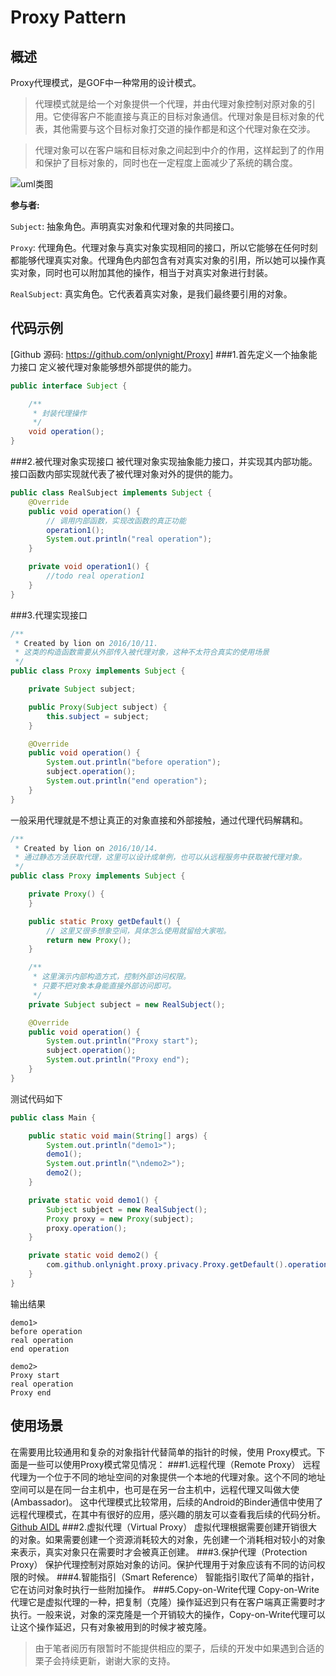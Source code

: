 Proxy Pattern
=============

概述
----
Proxy代理模式，是GOF中一种常用的设计模式。

>代理模式就是给一个对象提供一个代理，并由代理对象控制对原对象的引用。它使得客户不能直接与真正的目标对象通信。代理对象是目标对象的代表，其他需要与这个目标对象打交道的操作都是和这个代理对象在交涉。

>代理对象可以在客户端和目标对象之间起到中介的作用，这样起到了的作用和保护了目标对象的，同时也在一定程度上面减少了系统的耦合度。

![uml类图](https://github.com/onlynight/Proxy/blob/master/images/uml.png)

**参与者:**

```Subject```: 抽象角色。声明真实对象和代理对象的共同接口。

```Proxy```: 代理角色。代理对象与真实对象实现相同的接口，所以它能够在任何时刻都能够代理真实对象。代理角色内部包含有对真实对象的引用，所以她可以操作真实对象，同时也可以附加其他的操作，相当于对真实对象进行封装。

```RealSubject```: 真实角色。它代表着真实对象，是我们最终要引用的对象。

代码示例
-------
[Github 源码: https://github.com/onlynight/Proxy]
###1.首先定义一个抽象能力接口
定义被代理对象能够想外部提供的能力。

```java
public interface Subject {

    /**
     * 封装代理操作
     */
    void operation();
}
```

###2.被代理对象实现接口
被代理对象实现抽象能力接口，并实现其内部功能。接口函数内部实现就代表了被代理对象对外的提供的能力。

```java
public class RealSubject implements Subject {
    @Override
    public void operation() {
        // 调用内部函数，实现改函数的真正功能
        operation1();
        System.out.println("real operation");
    }

    private void operation1() {
        //todo real operation1
    }
}
```

###3.代理实现接口

```java
/**
 * Created by lion on 2016/10/11.
 * 这类的构造函数需要从外部传入被代理对象，这种不太符合真实的使用场景
 */
public class Proxy implements Subject {

    private Subject subject;

    public Proxy(Subject subject) {
        this.subject = subject;
    }

    @Override
    public void operation() {
        System.out.println("before operation");
        subject.operation();
        System.out.println("end operation");
    }
}
```

一般采用代理就是不想让真正的对象直接和外部接触，通过代理代码解耦和。

```java
/**
 * Created by lion on 2016/10/14.
 * 通过静态方法获取代理，这里可以设计成单例，也可以从远程服务中获取被代理对象。
 */
public class Proxy implements Subject {

    private Proxy() {
    }

    public static Proxy getDefault() {
        // 这里又很多想象空间，具体怎么使用就留给大家啦。
        return new Proxy();
    }

    /**
     * 这里演示内部构造方式，控制外部访问权限。
     * 只要不把对象本身能直接外部访问即可。
     */
    private Subject subject = new RealSubject();

    @Override
    public void operation() {
        System.out.println("Proxy start");
        subject.operation();
        System.out.println("Proxy end");
    }
}
```

测试代码如下

```java
public class Main {

    public static void main(String[] args) {
        System.out.println("demo1>");
        demo1();
        System.out.println("\ndemo2>");
        demo2();
    }

    private static void demo1() {
        Subject subject = new RealSubject();
        Proxy proxy = new Proxy(subject);
        proxy.operation();
    }

    private static void demo2() {
        com.github.onlynight.proxy.privacy.Proxy.getDefault().operation();
    }
}
```

输出结果

```text
demo1>
before operation
real operation
end operation

demo2>
Proxy start
real operation
Proxy end
```

使用场景
-------
在需要用比较通用和复杂的对象指针代替简单的指针的时候，使用 Proxy模式。下面是一些可以使用Proxy模式常见情况：
###1.远程代理（Remote  Proxy）
远程代理为一个位于不同的地址空间的对象提供一个本地的代理对象。这个不同的地址空间可以是在同一台主机中，也可是在另一台主机中，远程代理又叫做大使(Ambassador)。
这中代理模式比较常用，后续的Android的Binder通信中使用了远程代理模式，在其中有很好的应用，感兴趣的朋友可以查看我后续的代码分析。[Github AIDL]
###2.虚拟代理（Virtual Proxy）
虚拟代理根据需要创建开销很大的对象。如果需要创建一个资源消耗较大的对象，先创建一个消耗相对较小的对象来表示，真实对象只在需要时才会被真正创建。 
###3.保护代理（Protection Proxy）
保护代理控制对原始对象的访问。保护代理用于对象应该有不同的访问权限的时候。
###4.智能指引（Smart Reference）
智能指引取代了简单的指针，它在访问对象时执行一些附加操作。
###5.Copy-on-Write代理
Copy-on-Write代理它是虚拟代理的一种，把复制（克隆）操作延迟到只有在客户端真正需要时才执行。一般来说，对象的深克隆是一个开销较大的操作，Copy-on-Write代理可以让这个操作延迟，只有对象被用到的时候才被克隆。

>由于笔者阅历有限暂时不能提供相应的栗子，后续的开发中如果遇到合适的栗子会持续更新，谢谢大家的支持。

[Github 源码: https://github.com/onlynight/Proxy]: https://github.com/onlynight/Proxy
[Github AIDL]: https://github.com/onlynight/AIDL_demo